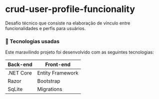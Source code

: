 # crud-user-profile-funcionality
Desafio técnico que consiste na elaboração de vínculo entre funcionalidades e perfis para usuários.

### :rocket: Tecnologias usadas
Este maravilindo projeto foi desenvolvido com as seguintes tecnologias:
<table>
  <thead>
    <th>Back-end</th>
    <th>Front-end</th>
  </thead>
  <tbody>
    <tr>
      <td>.NET Core</td>      
      <td>Entity Framework</td>
    </tr>
    <tr>
      <td>Razor</td>
      <td>Bootstrap</td>      
    </tr>
    <tr>
      <td>SqLite</td>
      <td>Migrations</td>      
    </tr>
  </tbody>
  
</table>
